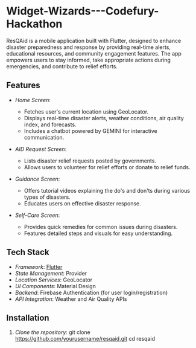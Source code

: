 # Widget-Wizards---Codefury-Hackathon

ResQAid is a mobile application built with Flutter, designed to enhance disaster preparedness and response by providing real-time alerts, educational resources, and community engagement features. The app empowers users to stay informed, take appropriate actions during emergencies, and contribute to relief efforts.

## Features

- *Home Screen*:
  - Fetches user's current location using GeoLocator.
  - Displays real-time disaster alerts, weather conditions, air quality index, and forecasts.
  - Includes a chatbot powered by GEMINI for interactive communication.

- *AID Request Screen*:
  - Lists disaster relief requests posted by governments.
  - Allows users to volunteer for relief efforts or donate to relief funds.

- *Guidance Screen*:
  - Offers tutorial videos explaining the do's and don'ts during various types of disasters.
  - Educates users on effective disaster response.

- *Self-Care Screen*:
  - Provides quick remedies for common issues during disasters.
  - Features detailed steps and visuals for easy understanding.

## Tech Stack

- *Framework*: [Flutter](https://flutter.dev/)
- *State Management*: Provider
- *Location Services*: GeoLocator
- *UI Components*: Material Design
- *Backend*: Firebase Authentication (for user login/registration)
- *API Integration*: Weather and Air Quality APIs

## Installation

1. *Clone the repository*:
   git clone https://github.com/yourusername/resqaid.git
   cd resqaid
